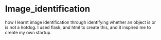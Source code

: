 # Image_identification
how I learnt image identification through identifying whether an object is or is not a hotdog. I used flask, and html to create this, and it inspired me to create my own startup. 
